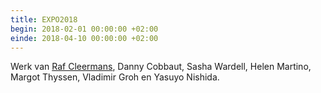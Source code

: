 ```yaml
---
title: EXPO2018
begin: 2018-02-01 00:00:00 +02:00
einde: 2018-04-10 00:00:00 +02:00
---
```


Werk van [Raf Cleermans](/kunstenaars/raf-cleermans.html), Danny Cobbaut, Sasha Wardell, Helen Martino, Margot Thyssen, Vladimir Groh en Yasuyo Nishida.
